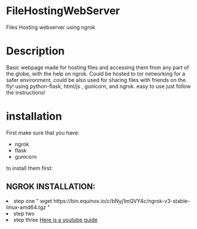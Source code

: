 # FileHostingWebServer
Files Hosting webserver using ngrok


<h1> Description </h1>
Basic webpage made for hosting files and accessing them from any part of the globe, with the help on ngrok. Could be hosted to tor networking for a safer environment, could be also used for sharing files with friends on the fly!
using python-flask, html/js , gunicorn, and ngrok. easy to use just follow the instructions!

<h1>installation</h1>
First make sure that you have:
<ul>
  <li>ngrok</li>
  <li>flask</li>
  <li>gunicorn</li>
</ul>




to install them first:
<h2>NGROK INSTALLATION: </h2>
<li>step one " wget https://bin.equinox.io/c/bNyj1mQVY4c/ngrok-v3-stable-linux-amd64.tgz "
<li>step two 
<li>step three
<a href="">Here is a youtube guide</a>
